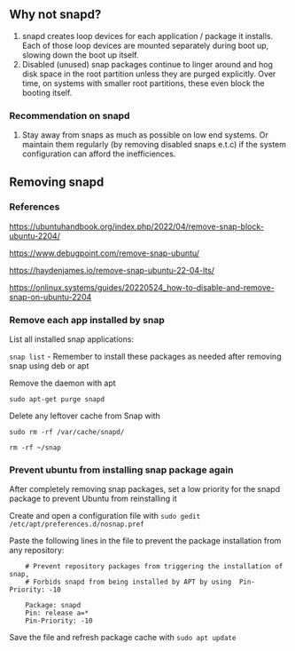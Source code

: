 
## Why not snapd?
1. snapd creates loop devices for each application / package it installs. Each of those loop devices are mounted separately during boot up, slowing down the boot up itself.
2. Disabled (unused) snap packages continue to linger around and hog disk space in the root partition unless they are purged explicitly. Over time, on systems with smaller root partitions, these even block the booting itself.

### Recommendation on snapd
1. Stay away from snaps as much as possible on low end systems. Or maintain them regularly (by removing disabled snaps e.t.c) if the system configuration can afford the inefficiences.

## Removing snapd

### References 

https://ubuntuhandbook.org/index.php/2022/04/remove-snap-block-ubuntu-2204/

https://www.debugpoint.com/remove-snap-ubuntu/
 
https://haydenjames.io/remove-snap-ubuntu-22-04-lts/

https://onlinux.systems/guides/20220524_how-to-disable-and-remove-snap-on-ubuntu-2204
 
### Remove each app installed by snap

List all installed snap applications:

`snap list` - Remember to install these packages as needed after removing snap using deb or apt

Remove the daemon with apt

`sudo apt-get purge snapd`

Delete any leftover cache from Snap with

`sudo rm -rf /var/cache/snapd/`

`rm -rf ~/snap`

### Prevent ubuntu from installing snap package again

After completely removing snap packages, set a low priority for the snapd package to prevent Ubuntu from reinstalling it

Create and open a configuration file with `sudo gedit /etc/apt/preferences.d/nosnap.pref`

Paste the following lines in the file to prevent the package installation from any repository:
```
    # Prevent repository packages from triggering the installation of snap,
    # Forbids snapd from being installed by APT by using  Pin-Priority: -10

    Package: snapd
    Pin: release a=*
    Pin-Priority: -10
```
Save the file and refresh package cache with `sudo apt update`
